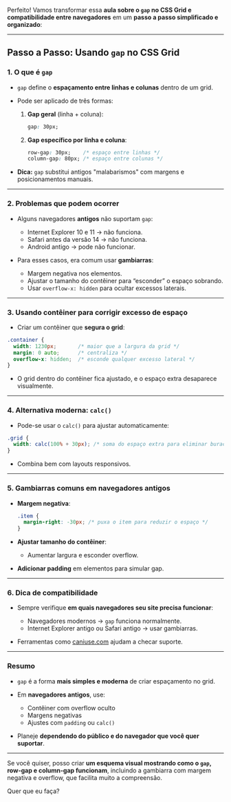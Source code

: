 Perfeito! Vamos transformar essa **aula sobre o `gap` no CSS Grid e compatibilidade entre navegadores** em um **passo a passo simplificado e organizado**:

---

## **Passo a Passo: Usando `gap` no CSS Grid**

### **1. O que é `gap`**

* `gap` define o **espaçamento entre linhas e colunas** dentro de um grid.
* Pode ser aplicado de três formas:

  1. **Gap geral** (linha + coluna):

     ```css
     gap: 30px;
     ```
  2. **Gap específico por linha e coluna**:

     ```css
     row-gap: 30px;    /* espaço entre linhas */
     column-gap: 80px; /* espaço entre colunas */
     ```
* **Dica:** `gap` substitui antigos "malabarismos" com margens e posicionamentos manuais.

---

### **2. Problemas que podem ocorrer**

* Alguns navegadores **antigos** não suportam `gap`:

  * Internet Explorer 10 e 11 → não funciona.
  * Safari antes da versão 14 → não funciona.
  * Android antigo → pode não funcionar.
* Para esses casos, era comum usar **gambiarras**:

  * Margem negativa nos elementos.
  * Ajustar o tamanho do contêiner para “esconder” o espaço sobrando.
  * Usar `overflow-x: hidden` para ocultar excessos laterais.

---

### **3. Usando contêiner para corrigir excesso de espaço**

* Criar um contêiner que **segura o grid**:

```css
.container {
  width: 1230px;       /* maior que a largura da grid */
  margin: 0 auto;      /* centraliza */
  overflow-x: hidden;  /* esconde qualquer excesso lateral */
}
```

* O grid dentro do contêiner fica ajustado, e o espaço extra desaparece visualmente.

---

### **4. Alternativa moderna: `calc()`**

* Pode-se usar o `calc()` para ajustar automaticamente:

```css
.grid {
  width: calc(100% + 30px); /* soma do espaço extra para eliminar buracos */
}
```

* Combina bem com layouts responsivos.

---

### **5. Gambiarras comuns em navegadores antigos**

* **Margem negativa**:

  ```css
  .item {
    margin-right: -30px; /* puxa o item para reduzir o espaço */
  }
  ```
* **Ajustar tamanho do contêiner**:

  * Aumentar largura e esconder overflow.
* **Adicionar padding** em elementos para simular gap.

---

### **6. Dica de compatibilidade**

* Sempre verifique **em quais navegadores seu site precisa funcionar**:

  * Navegadores modernos → `gap` funciona normalmente.
  * Internet Explorer antigo ou Safari antigo → usar gambiarras.
* Ferramentas como [caniuse.com](https://caniuse.com) ajudam a checar suporte.

---

### **Resumo**

* `gap` é a forma **mais simples e moderna** de criar espaçamento no grid.
* Em **navegadores antigos**, use:

  * Contêiner com overflow oculto
  * Margens negativas
  * Ajustes com `padding` ou `calc()`
* Planeje **dependendo do público e do navegador que você quer suportar**.

---

Se você quiser, posso criar **um esquema visual mostrando como o `gap`, row-gap e column-gap funcionam**, incluindo a gambiarra com margem negativa e overflow, que facilita muito a compreensão.

Quer que eu faça?
